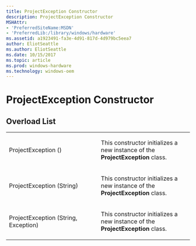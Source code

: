 ```yaml
---
title: ProjectException Constructor
description: ProjectException Constructor
MSHAttr:
- 'PreferredSiteName:MSDN'
- 'PreferredLib:/library/windows/hardware'
ms.assetid: a1923491-fa3e-4d91-817d-4d979bc5eea7
author: EliotSeattle
ms.author: EliotSeattle
ms.date: 10/15/2017
ms.topic: article
ms.prod: windows-hardware
ms.technology: windows-oem
---
```


# ProjectException Constructor


## <span id="Overload_List"></span><span id="overload_list"></span><span id="OVERLOAD_LIST"></span>Overload List


<table>
<colgroup>
<col width="50%" />
<col width="50%" />
</colgroup>
<tbody>
<tr class="odd">
<td><p>ProjectException ()</p></td>
<td><p>This constructor initializes a new instance of the <strong>ProjectException</strong> class.</p></td>
</tr>
<tr class="even">
<td><p>ProjectException (String)</p></td>
<td><p>This constructor initializes a new instance of the <strong>ProjectException</strong> class.</p></td>
</tr>
<tr class="odd">
<td><p>ProjectException (String, Exception)</p></td>
<td><p>This constructor initializes a new instance of the <strong>ProjectException</strong> class.</p></td>
</tr>
</tbody>
</table>

 

 

 






